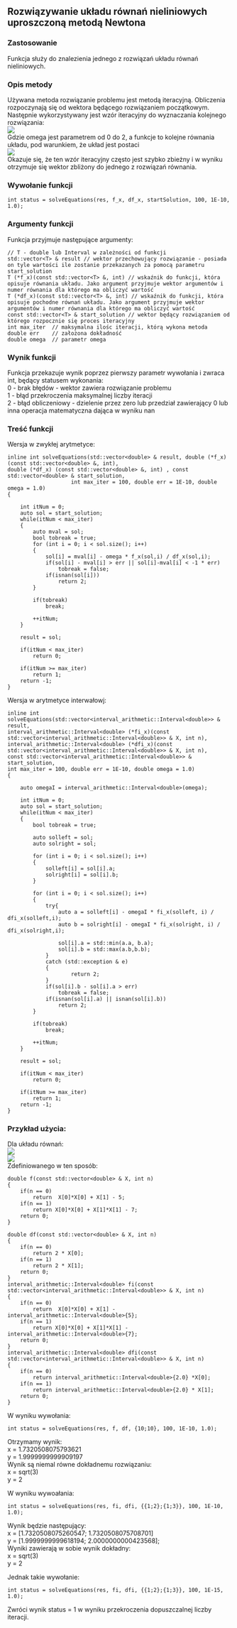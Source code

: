 ## Rozwiązywanie układu równań nieliniowych uproszczoną metodą Newtona

### Zastosowanie
Funkcja służy do znalezienia jednego z rozwiązań układu równań nieliniowych.

### Opis metody
Używana metoda rozwiązanie problemu jest metodą iteracyjną. Obliczenia rozpoczynają się od wektora będącego rozwiązaniem początkowym. Następnie wykorzystywany jest wzór iteracyjny do wyznaczania kolejnego rozwiązania:<br />
<img src="https://latex.codecogs.com/gif.latex?x_{ij+1}=x_{ij}-\omega{f_{i}}(\mathbf{X})/\frac{\partial{f_i(\mathbf{X})}}{\partial{x_{i}}}" /><br />
Gdzie omega jest parametrem od 0 do 2, a funkcje to kolejne równania układu, pod warunkiem, że układ jest postaci<br /> <img src="https://latex.codecogs.com/gif.latex?f(\mathbf{X})=0" /><br />
Okazuje się, że ten wzór iteracyjny często jest szybko zbieżny i w wyniku otrzymuje się wektor zbliżony do jednego z rozwiązań równania.

### Wywołanie funkcji
```
int status = solveEquations(res, f_x, df_x, startSolution, 100, 1E-10, 1.0);
```

### Argumenty funkcji
Funkcja przyjmuje następujące argumenty:
```
// T - double lub Interval w zależności od funkcji
std::vector<T> & result // wektor przechowujący rozwiązanie - posiada on tyle wartości ile zostanie przekazanych za pomocą parametru start_solution
T (*f_x)(const std::vector<T> &, int) // wskaźnik do funkcji, która opisuje równania układu. Jako argument przyjmuje wektor argumentów i numer równania dla którego ma obliczyć wartość
T (*df_x)(const std::vector<T> &, int) // wskaźnik do funkcji, która opisuje pochodne równań układu. Jako argument przyjmuje wektor argumentów i numer równania dla którego ma obliczyć wartość
const std::vector<T> & start_solution // wektor będący rozwiązaniem od którego rozpocznie się proces iteracyjny
int max_iter  // maksymalna ilośc iteracji, którą wykona metoda
double err    // założona dokładność
double omega  // parametr omega
```
### Wynik funkcji
Funkcja przekazuje wynik poprzez pierwszy parametr wywołania i zwraca int, będący statusem wykonania:<br />
0 - brak błędów - wektor zawiera rozwiązanie problemu<br />
1 - błąd przekroczenia maksymalnej liczby iteracji<br />
2 - błąd obliczeniowy - dzielenie przez zero lub przedział zawierający 0 lub inna operacja matematyczna dająca w wyniku nan

### Treść funkcji

Wersja w zwykłej arytmetyce:

```
inline int solveEquations(std::vector<double> & result, double (*f_x) (const std::vector<double> &, int), 
double (*df_x) (const std::vector<double> &, int) , const std::vector<double> & start_solution, 
                    int max_iter = 100, double err = 1E-10, double omega = 1.0)
{

    int itNum = 0;
    auto sol = start_solution;
    while(itNum < max_iter)
    {
        auto mval = sol;
        bool tobreak = true;
        for (int i = 0; i < sol.size(); i++)
        {
            sol[i] = mval[i] - omega * f_x(sol,i) / df_x(sol,i); 
            if(sol[i] - mval[i] > err || sol[i]-mval[i] < -1 * err)
                tobreak = false;
            if(isnan(sol[i]))
                return 2;
        }

        if(tobreak)
            break;

        ++itNum;
    }

    result = sol;

    if(itNum < max_iter)
        return 0;

    if(itNum >= max_iter)
        return 1;  
    return -1;
}
```
Wersja w arytmetyce interwałowj:
```
inline int solveEquations(std::vector<interval_arithmetic::Interval<double>> & result, 
interval_arithmetic::Interval<double> (*fi_x)(const std::vector<interval_arithmetic::Interval<double>> & X, int n),
interval_arithmetic::Interval<double> (*dfi_x)(const std::vector<interval_arithmetic::Interval<double>> & X, int n), 
const std::vector<interval_arithmetic::Interval<double>> & start_solution, 
int max_iter = 100, double err = 1E-10, double omega = 1.0)
{

    auto omegaI = interval_arithmetic::Interval<double>(omega);

    int itNum = 0;
    auto sol = start_solution;
    while(itNum < max_iter)
    { 
        bool tobreak = true;     

        auto solleft = sol;
        auto solright = sol;

        for (int i = 0; i < sol.size(); i++)
        {
            solleft[i] = sol[i].a;
            solright[i] = sol[i].b;
        }

        for (int i = 0; i < sol.size(); i++)
        {
            try{
                auto a = solleft[i] - omegaI * fi_x(solleft, i) / dfi_x(solleft,i);
                auto b = solright[i] - omegaI * fi_x(solright, i) / dfi_x(solright,i);

                sol[i].a = std::min(a.a, b.a);
                sol[i].b = std::max(a.b,b.b);
            }
            catch (std::exception & e)
            {
                    return 2;            
            }
            if(sol[i].b - sol[i].a > err)
                tobreak = false;
            if(isnan(sol[i].a) || isnan(sol[i].b))
                return 2;
        }

        if(tobreak)
            break;

        ++itNum;
    }

    result = sol;

    if(itNum < max_iter)
        return 0;

    if(itNum >= max_iter)
        return 1;
    return -1;
}
```

### Przykład użycia:

Dla układu równań: <br />
<img src="https://latex.codecogs.com/gif.latex?x^2+y-5=0" /><br />
<img src="https://latex.codecogs.com/gif.latex?x^2+y^2-7=0" /><br />
Zdefiniowanego w ten sposób:
```
double f(const std::vector<double> & X, int n)
{
    if(n == 0)
        return  X[0]*X[0] + X[1] - 5;
    if(n == 1)
        return X[0]*X[0] + X[1]*X[1] - 7;
    return 0;
}

double df(const std::vector<double> & X, int n)
{
    if(n == 0)
        return 2 * X[0];
    if(n == 1)
        return 2 * X[1];
    return 0;
}
interval_arithmetic::Interval<double> fi(const std::vector<interval_arithmetic::Interval<double>> & X, int n)
{
    if(n == 0)
        return  X[0]*X[0] + X[1] - interval_arithmetic::Interval<double>{5};
    if(n == 1)
        return X[0]*X[0] + X[1]*X[1] - interval_arithmetic::Interval<double>{7};
    return 0;
}
interval_arithmetic::Interval<double> dfi(const std::vector<interval_arithmetic::Interval<double>> & X, int n)
{
    if(n == 0)
        return interval_arithmetic::Interval<double>{2.0} *X[0];
    if(n == 1)
        return interval_arithmetic::Interval<double>{2.0} * X[1];
    return 0;
}
```

W wyniku wywołania:
```
int status = solveEquations(res, f, df, {10;10}, 100, 1E-10, 1.0);
```
Otrzymamy wynik:<br />
x = 1.7320508075793621<br />
y = 1.9999999999909197<br />
Wynik są niemal równe dokładnemu rozwiązaniu:<br />
x = sqrt(3)<br />
y = 2<br />

W wyniku wywoałania:
```
int status = solveEquations(res, fi, dfi, {{1;2};{1;3}}, 100, 1E-10, 1.0);
```
Wynik będzie następujący:<br />
x = \[1.7320508075260547; 1.7320508075708701\]<br />
y = \[1.9999999999618194; 2.0000000000423568\]; <br />
Wyniki zawierają w sobie wynik dokładny:<br />
x = sqrt(3)<br />
y = 2<br />

Jednak takie wywołanie:
```
int status = solveEquations(res, fi, dfi, {{1;2};{1;3}}, 100, 1E-15, 1.0);
```
Zwróci wynik status = 1 w wyniku przekroczenia dopuszczalnej liczby iteracji.<br />
